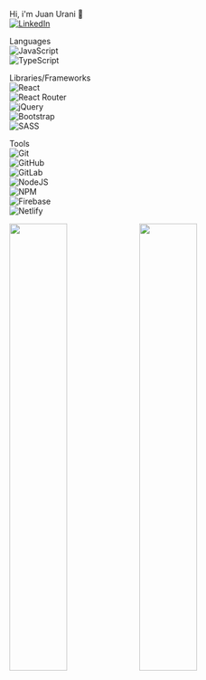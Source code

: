 Hi, i'm Juan Urani 👋<br>
<a href="https://www.linkedin.com/in/juanurani/"><img src="https://img.shields.io/badge/linkedin-%230077B5.svg?style=for-the-badge&logo=linkedin&logoColor=white" alt="LinkedIn"></a>

Languages<br>
![JavaScript](https://img.shields.io/badge/javascript-%23323330.svg?style=for-the-badge&logo=javascript&logoColor=%23F7DF1E)<br>
![TypeScript](https://img.shields.io/badge/typescript-%23007ACC.svg?style=for-the-badge&logo=typescript&logoColor=white)

Libraries/Frameworks<br>
![React](https://img.shields.io/badge/react-%2320232a.svg?style=for-the-badge&logo=react&logoColor=%2361DAFB)<br>
![React Router](https://img.shields.io/badge/React_Router-CA4245?style=for-the-badge&logo=react-router&logoColor=white)<br>
![jQuery](https://img.shields.io/badge/jquery-%230769AD.svg?style=for-the-badge&logo=jquery&logoColor=white)<br>
![Bootstrap](https://img.shields.io/badge/bootstrap-%23563D7C.svg?style=for-the-badge&logo=bootstrap&logoColor=white)<br>
![SASS](https://img.shields.io/badge/SASS-hotpink.svg?style=for-the-badge&logo=SASS&logoColor=white)

Tools<br>
![Git](https://img.shields.io/badge/git-%23F05033.svg?style=for-the-badge&logo=git&logoColor=white)<br>
![GitHub](https://img.shields.io/badge/github-%23121011.svg?style=for-the-badge&logo=github&logoColor=white)<br>
![GitLab](https://img.shields.io/badge/gitlab-%23181717.svg?style=for-the-badge&logo=gitlab&logoColor=white)<br>
![NodeJS](https://img.shields.io/badge/node.js-6DA55F?style=for-the-badge&logo=node.js&logoColor=white)<br>
![NPM](https://img.shields.io/badge/NPM-%23000000.svg?style=for-the-badge&logo=npm&logoColor=white)<br>
![Firebase](https://img.shields.io/badge/firebase-%23039BE5.svg?style=for-the-badge&logo=firebase)<br>
![Netlify](https://img.shields.io/badge/netlify-%23000000.svg?style=for-the-badge&logo=netlify&logoColor=#00C7B7)

<img align="left" width="45%" src="https://github-readme-stats.vercel.app/api?username=juanuranidev&&show_icons=true&theme=dark&text_color=ffffff">
<img align="left" width="45%" src="https://github-readme-stats.vercel.app/api/top-langs/?username=juanuranidev&layout=compact&theme=dark&text_color=ffffff">
